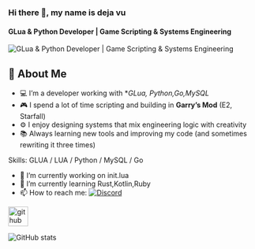 ### Hi there 👋, my name is deja vu
#### GLua & Python Developer | Game Scripting & Systems Engineering
![GLua & Python Developer | Game Scripting & Systems Engineering](https://i.pinimg.com/originals/ff/b9/5c/ffb95cedcadd3898b0eb38ae223e0b8c.gif)

## 👤 About Me

- 💻 I’m a developer working with **GLua, Python,Go,MySQL*  
- 🎮 I spend a lot of time scripting and building in **Garry’s Mod** (E2, Starfall)  
- ⚙️ I enjoy designing systems that mix engineering logic with creativity  
- 📚 Always learning new tools and improving my code (and sometimes rewriting it three times)  

Skills: GLUA / LUA / Python / MySQL / Go

- 🔭 I’m currently working on init.lua 
- 🌱 I’m currently learning Rust,Kotlin,Ruby 
- 📫 How to reach me: [![Discord](https://img.shields.io/badge/Discord-dejavuuubtw-5865F2?logo=discord&logoColor=white)](<https://discord.com/users/1230772109848875091>)



[<img src='https://cdn.jsdelivr.net/npm/simple-icons@3.0.1/icons/github.svg' alt='github' height='40'>](https://github.com/dejavuuutcp)  

![GitHub stats](https://github-readme-stats.vercel.app/api?username=dejavuuutcp&show_icons=true)  

